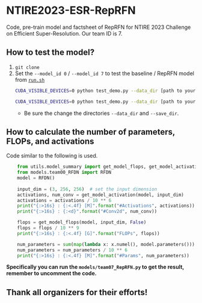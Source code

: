 # NTIRE2023-ESR-RepRFN
Code, pre-train model and factsheet of RepRFN for NTIRE 2023 Challenge on Efficient Super-Resolution. Our team ID is 7.

## How to test the model?
1. `git clone `
2. Set the `--model_id 0` / `--model_id 7` to test the baseline / RepRFN model from [`run.sh`](./run.sh)
    ```bash
    CUDA_VISIBLE_DEVICES=0 python test_demo.py --data_dir [path to your data dir] --save_dir [path to your save dir] --model_id 0
    ```
    ```bash
    CUDA_VISIBLE_DEVICES=0 python test_demo.py --data_dir [path to your data dir] --save_dir [path to your save dir] --model_id 7
    ```
    - Be sure the change the directories `--data_dir` and `--save_dir`.

## How to calculate the number of parameters, FLOPs, and activations
Code similar to the following is used.
```python
    from utils.model_summary import get_model_flops, get_model_activation
    from models.team00_RFDN import RFDN
    model = RFDN()
    
    input_dim = (3, 256, 256)  # set the input dimension
    activations, num_conv = get_model_activation(model, input_dim)
    activations = activations / 10 ** 6
    print("{:>16s} : {:<.4f} [M]".format("#Activations", activations))
    print("{:>16s} : {:<d}".format("#Conv2d", num_conv))

    flops = get_model_flops(model, input_dim, False)
    flops = flops / 10 ** 9
    print("{:>16s} : {:<.4f} [G]".format("FLOPs", flops))

    num_parameters = sum(map(lambda x: x.numel(), model.parameters()))
    num_parameters = num_parameters / 10 ** 6
    print("{:>16s} : {:<.4f} [M]".format("#Params", num_parameters))
```
**Specifically you can run the `models/team07_RepRFN.py` to get the result, remember to uncomment the code.**

## Thank all organizers for their efforts!

